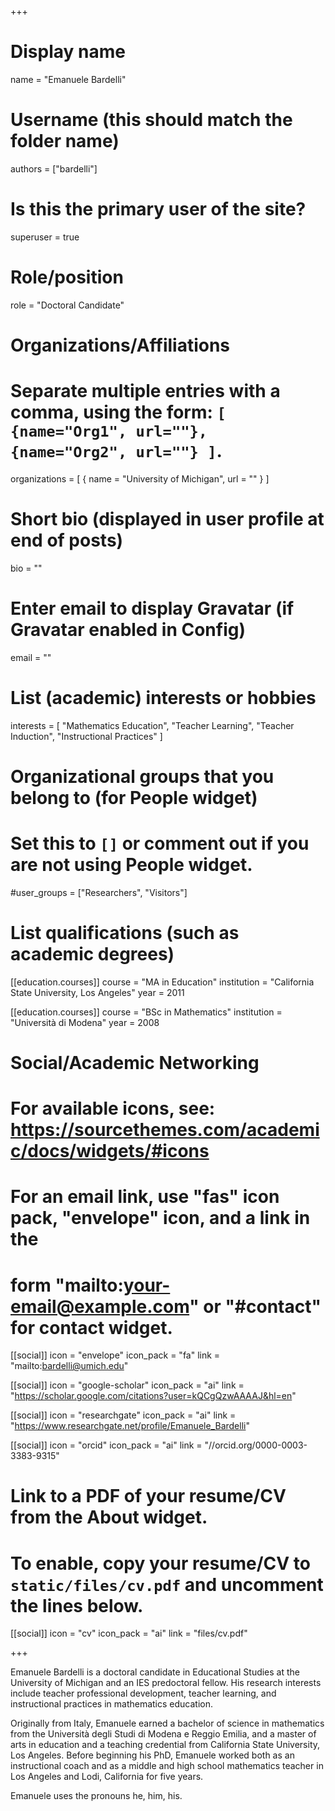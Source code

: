 +++
# Display name
name = "Emanuele Bardelli"

# Username (this should match the folder name)
authors = ["bardelli"]

# Is this the primary user of the site?
superuser = true

# Role/position
role = "Doctoral Candidate"

# Organizations/Affiliations
#   Separate multiple entries with a comma, using the form: `[ {name="Org1", url=""}, {name="Org2", url=""} ]`.
organizations = [ { name = "University of Michigan", url = "" } ]

# Short bio (displayed in user profile at end of posts)
bio = ""

# Enter email to display Gravatar (if Gravatar enabled in Config)
email = ""

# List (academic) interests or hobbies
interests = [
    "Mathematics Education",
    "Teacher Learning",
    "Teacher Induction", 
    "Instructional Practices"
]

# Organizational groups that you belong to (for People widget)
#   Set this to `[]` or comment out if you are not using People widget.
#user_groups = ["Researchers", "Visitors"]

# List qualifications (such as academic degrees)
[[education.courses]]
  course = "MA in Education"
  institution = "California State University, Los Angeles"
  year = 2011

[[education.courses]]
  course = "BSc in Mathematics"
  institution = "Università di Modena"
  year = 2008

# Social/Academic Networking
# For available icons, see: https://sourcethemes.com/academic/docs/widgets/#icons
#   For an email link, use "fas" icon pack, "envelope" icon, and a link in the
#   form "mailto:your-email@example.com" or "#contact" for contact widget.

[[social]]
  icon = "envelope"
  icon_pack = "fa"
  link = "mailto:bardelli@umich.edu"

[[social]]
  icon = "google-scholar"
  icon_pack = "ai"
  link = "https://scholar.google.com/citations?user=kQCgQzwAAAAJ&hl=en"

[[social]]
  icon = "researchgate"
  icon_pack = "ai"
  link = "https://www.researchgate.net/profile/Emanuele_Bardelli"

[[social]]
  icon = "orcid"
  icon_pack = "ai"
  link = "//orcid.org/0000-0003-3383-9315"

# Link to a PDF of your resume/CV from the About widget.
# To enable, copy your resume/CV to `static/files/cv.pdf` and uncomment the lines below.
[[social]]
   icon = "cv"
   icon_pack = "ai"
   link = "files/cv.pdf"

+++

Emanuele Bardelli is a doctoral candidate in Educational Studies at the University of Michigan and an IES predoctoral fellow.  His research interests include teacher professional development, teacher learning, and instructional practices in mathematics education.

Originally from Italy, Emanuele earned a bachelor of science in mathematics from the Università degli Studi di Modena e Reggio Emilia, and a master of arts in education and a teaching credential from California State University, Los Angeles.  Before beginning his PhD, Emanuele worked both as an instructional coach and as a middle and high school mathematics teacher in Los Angeles and Lodi, California for five years.

Emanuele uses the pronouns he, him, his.

